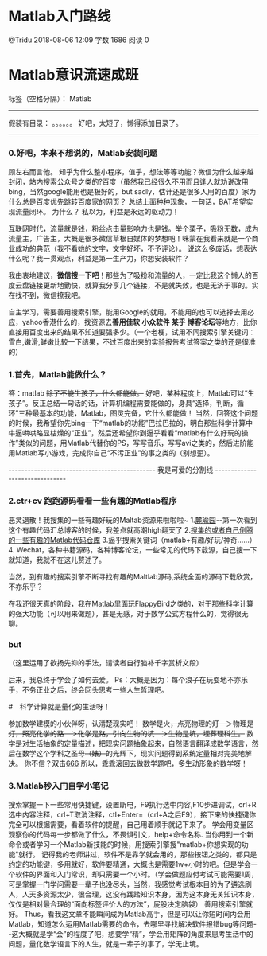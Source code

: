 # Matlab入门路线
@Tridu 2018-08-06 12:09 字数 1686 阅读 0
# Matlab意识流速成班

标签（空格分隔）： Matlab

---
假装有目录：
。。。。。。
好吧，太短了，懒得添加目录了。

---

###  0.好吧，本来不想说的，Matlab安装问题
顾左右而言他。
知乎为什么整小程序，值乎，想法等等功能？微信为什么越来越封闭，站内搜索公众号之类的?百度（虽然我已经很久不用而且逢人就劝说改用bing，当然google能用也是极好的，but sadly，估计还是很多人用的百度）家为什么总是百度优先跳转百度家的网页？
总结上面种种现象，一句话，BAT希望实现流量闭环。
为什么？
私以为，利益是永远的驱动力！

互联网时代，流量就是钱，粉丝点击量影响力也是钱。举个栗子，吸粉无数，成为流量主，广告主，大概是很多微信草根自媒体的梦想吧！咪蒙在我看来就是一个商业成功的典范（我不看她的文字，文字好坏，不予评论）。
说这么多废话，想表达什么呢？我一贯观点，利益是第一生产力，你想安装软件？

我由衷地建议，**微信搜一下吧**！那些为了吸粉和流量的人，一定比我这个懒人的百度云盘链接更新地勤快，就算我分享几个链接，不是就失效，也是无济于事的。实在找不到，微信撩我吧。

自主学习，需要善用搜索引擎，能用Google的就用，不能用的也可以选择去用必应，yahoo香港什么的，找资源去**善用佳软** **小众软件** **某乎** **博客论坛**等地方，比你直接用百度出来的结果不知道要强多少。（一个老梗，试用不同搜索引擎关键词：雪白,嫩滑,鲜嫩比较一下结果，不过百度出来的实验报告考试答案之类的还是很准的）

### 1.首先，Matlab能做什么？
答：matlab ~~除了不能生孩子，什么都能做。~~ 好吧，某种程度上，Matlab可以“生孩子”。反正总结一句话的话，计算机编程需要能做的，身具“选择，判断，循环”三种最基本的功能，Matlab，图灵完备，它什么都能做！
当然，回答这个问题的时候，我希望你先bing一下“matlab的功能”巴拉巴拉的，明白那些科学计算中牛逼哄哄略显枯燥的“正业”，然后还希望你到逼乎看看“matlab有什么好玩的操作”类似的问题，用Matlab代替你的PS，写写音乐，写写avi之类的，然后进阶能用Matlab写小游戏，完成你自己“不污正业”的事之类的（别想歪）。

----------------------------------------------  我是可爱的分割线  -------------------------------

### 2.ctr+cv 跑跑源码看看一些有趣的Matlab程序
 恶灵退散！我搜集的一些有趣好玩的Maltab资源来啦啦啦~
1.[麓瑜园](http://lvcha6255.blog.sohu.com/entry/4192252/)--第一次看到这个有趣代码汇总博客的时候，我差点就高潮high翻天了
2.[搜集的或者自己倒腾的一些有趣的Matlab代码仓库](https://github.com/Tridu33/interesting_Matlab)
3.逼乎搜索关键词（matlab+有趣/好玩/神奇......）
4. Wechat，各种书籍源码，各种博客论坛，一些常见的代码下载源，自己搜一下就知道，我就不在这儿赘述了。

当然，到有趣的搜索引擎不断寻找有趣的Maltlab源码,系统全面的源码下载欣赏，不亦乐乎？

在我还很天真的阶段，我在Matlab里面玩FlappyBird之类的，对于那些科学计算的强大功能（可以用来做题），甚是无感，对于数学公式方程什么的，觉得很无聊。

### but
（这里运用了欲扬先抑的手法，请读者自行脑补千字赏析文段）

后来，我总终于学会了如何去爱。
Ps：大概是因为：每个浪子在玩耍地不亦乐乎，不务正业之后，终会回头思考一些人生哲理吧。

#　科学计算就是量化的生活呀！

参加数学建模的小伙伴呀，认清楚现实吧！
~~数学是火，点亮物理的灯－＞物理是灯，照亮化学的路－＞化学是路，引向生物的坑－＞生物是坑，埋葬理科生。~~
数学是对生活抽象的定量描述，把现实问题抽象起来，自然语言翻译成数学语言，然后在数学这个学科之圣母~~（婊）~~的光辉下，现实问题得到系统定量相对完美地解决。
你不信？双击[666](这里连接数学资源分享网站我写的另外一篇文章)
所以，乖乖滚回去做数学题吧，多生动形象的数学呀！
### 3.Matlab秒入门自学小笔记
搜索掌握一下一些常用快捷键，设置断电，F9执行选中内容,F10步进调试，crl+R选中内容注释，crl+T取消注释，ctl+Enter=（crl+A之后F9），接下来的快捷键你完全可以根据需要，看着软件的提醒，自己用着顺手就记下来了。
学会用变量区观察你的代码每一步都做了什么，不畏惧引文，help+命令名称.
当你用到一个新命令或者学习一个Matlab新技能的时候，用搜索引擎搜"matlab+你想实现的功能"就行。
记得我的老师讲过，软件不是靠学就会用的，那些按钮之类的，都只是约定的功能键，多用就好，软件要精通，大概也是需要1w+小时的吧。但是学会一个软件的界面和入门常识，却只需要一个小时。（学会做题应付考试可能需要1周，可是掌握一门学问需要一辈子也没尽头，当然，我感觉考试根本目的为了遴选刷人，人天多资源太少，很合理，这没有践踏知识本身，因为这本身无关知识本身，仅仅是相对最合理的“面向标签评价人的方法”，屁股决定脑袋）
善用搜索引擎就好。
Thus，看我这文章不能瞬间成为Matlab高手，但是可以让你短时间内会用Matlab，知道怎么运用Matlab需要的命令，去哪里寻找解决软件报错bug等问题--这大概就是学“会”的程度了吧，想要学“精”，学会用矩阵的角度来思考生活中的问题，量化数学语言下的人生，就是一辈子的事了，学无止境。